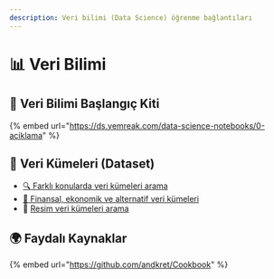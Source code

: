 ```yaml
---
description: Veri bilimi (Data Science) öğrenme bağlantıları
---
```


# 📊 Veri Bilimi

## 🧰 Veri Bilimi Başlangıç Kiti

{% embed url="https://ds.yemreak.com/data-science-notebooks/0-aciklama" %}

## 💽 Veri Kümeleri \(Dataset\)

* [🔍 Farklı konularda veri kümeleri arama](https://toolbox.google.com/datasetsearch)
* [💱 Finansal, ekonomik ve alternatif veri kümeleri](https://www.quandl.com/)
* 🎴 [Resim veri kümeleri arama](https://storage.googleapis.com/openimages/web/visualizer/index.html)

## 🌍 Faydalı Kaynaklar

{% embed url="https://github.com/andkret/Cookbook" %}

